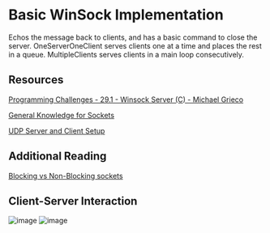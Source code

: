 # Basic WinSock Implementation
Echos the message back to clients, and has a basic command to close the server.
OneServerOneClient serves clients one at a time and places the rest in a queue.
MultipleClients serves clients in a main loop consecutively.
## Resources 
[Programming Challenges - 29.1 - Winsock Server (C) - Michael Grieco](https://www.youtube.com/watch?v=QedzfsexcdU)

[General Knowledge for Sockets](https://www.beej.us/guide/bgnet/html/split/intro.html)

[UDP Server and Client Setup](https://www.youtube.com/watch?v=uIanSvWou1M)

## Additional Reading
[Blocking vs Non-Blocking sockets](https://stackoverflow.com/questions/10654286/why-should-i-use-non-blocking-or-blocking-sockets)
## Client-Server Interaction
![image](https://github.com/user-attachments/assets/bbf305e5-da67-41c2-8f85-b88c601c0a12)
![image](https://github.com/user-attachments/assets/d70ad21a-a826-4d9d-ae2b-2c8c4870a453)

